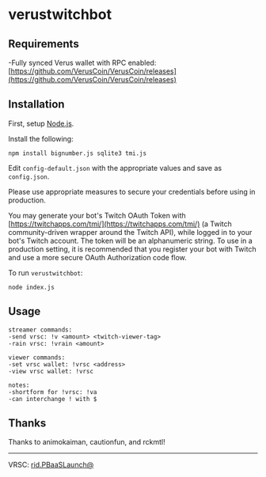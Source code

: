 # verustwitchbot

## Requirements
-Fully synced Verus wallet with RPC enabled: [https://github.com/VerusCoin/VerusCoin/releases](https://github.com/VerusCoin/VerusCoin/releases)

## Installation

First, setup [Node.js](https://nodejs.org/en/).

Install the following:

```
npm install bignumber.js sqlite3 tmi.js
```

Edit `config-default.json` with the appropriate values and save as `config.json`.

Please use appropriate measures to secure your credentials before using in production.

You may generate your bot's Twitch OAuth Token with [https://twitchapps.com/tmi/](https://twitchapps.com/tmi/) (a Twitch community-driven wrapper around the Twitch API), while logged in to your bot's Twitch account. The token will be an alphanumeric string. To use in a production setting, it is recommended that you register your bot with Twitch and use a more secure OAuth Authorization code flow.

To run `verustwitchbot`:

```
node index.js
```

## Usage

```
streamer commands:
-send vrsc: !v <amount> <twitch-viewer-tag>
-rain vrsc: !vrain <amount>

viewer commands:
-set vrsc wallet: !vrsc <address>
-view vrsc wallet: !vrsc

notes:
-shortform for !vrsc: !va
-can interchange ! with $
```

## Thanks

Thanks to animokaiman, cautionfun, and rckmtl!

---

VRSC: [rid.PBaaSLaunch@](https://insight.verus.io/address/rid.PBaaSLaunch@)

